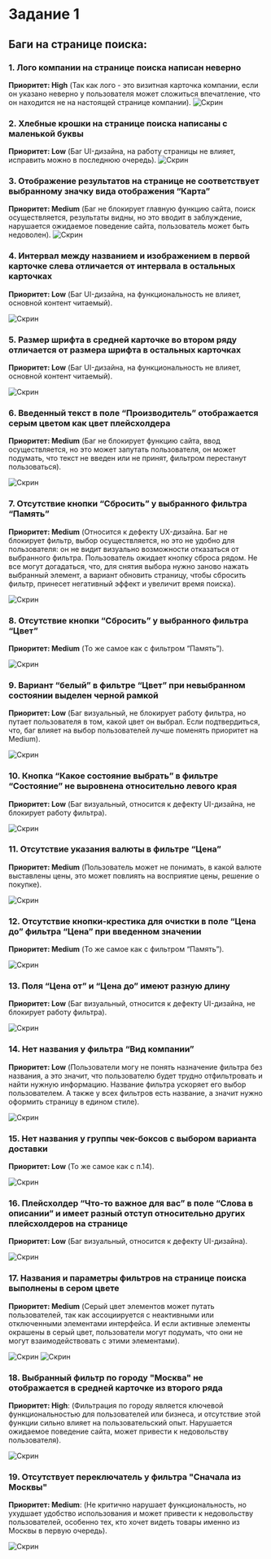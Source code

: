 # Задание 1

## Баги на странице поиска:

### 1. Лого компании на странице поиска написан неверно
**Приоритет: High** (Так как лого - это визитная карточка компании, если он указано неверно у пользователя может сложиться впечатление, что он находится не на настоящей странице компании).
![Скрин](https://github.com/olga-lo/test-assignment-Avito/blob/main/images/1.1.jpg)


### 2. Хлебные крошки на странице поиска написаны с маленькой буквы
**Приоритет: Low** (Баг UI-дизайна, на работу страницы не влияет, исправить можно в последнюю очередь). 
![Скрин](https://github.com/olga-lo/test-assignment-Avito/blob/main/images/2.jpg)



### 3. Отображение результатов на странице не соответствует выбранному значку вида отображения “Карта”
**Приоритет: Medium** (Баг не блокирует главную функцию сайта, поиск осуществляется, результаты видны, но это вводит в заблуждение, нарушается ожидаемое поведение сайта, пользователь может быть недоволен).
![Cкрин](https://github.com/olga-lo/test-assignment-Avito/blob/main/images/3.jpg)



### 4. Интервал между названием и изображением в первой карточке слева отличается от интервала в остальных карточках
**Приоритет: Low** (Баг UI-дизайна, на функциональность не влияет, основной контент читаемый).

![Cкрин](https://github.com/olga-lo/test-assignment-Avito/blob/main/images/4.jpg)


### 5. Размер шрифта в средней карточке во втором ряду отличается от размера шрифта в остальных карточках
**Приоритет: Low** (Баг UI-дизайна, на функциональность не влияет, основной контент читаемый).

![Cкрин](https://github.com/olga-lo/test-assignment-Avito/blob/main/images/5.jpg)


### 6. Введенный текст в поле “Производитель” отображается серым цветом как цвет плейсхолдера
**Приоритет: Medium** (Баг не блокирует функцию сайта, ввод осуществляется, но это может запутать пользователя, он может подумать, что текст не введен или не принят, фильтром перестанут пользоваться).

![Cкрин](https://github.com/olga-lo/test-assignment-Avito/blob/main/images/6.jpg)


### 7. Отсутствие кнопки “Сбросить” у выбранного фильтра “Память”
**Приоритет: Medium** (Относится к дефекту UX-дизайна. Баг не блокирует фильтр, выбор осуществляется, но это не удобно для пользователя: он не видит визуально возможности отказаться от выбранного фильтра. Пользователь ожидает кнопку сброса рядом. Не все могут догадаться, что, для снятия выбора нужно заново нажать выбранный элемент, а вариант обновить страницу, чтобы сбросить фильтр, принесет негативный эффект и увеличит время поиска).

![Cкрин](https://github.com/olga-lo/test-assignment-Avito/blob/main/images/7.jpg)


### 8. Отсутствие кнопки “Сбросить” у выбранного фильтра “Цвет”
**Приоритет: Medium** (То же самое как с фильтром “Память”).

![Cкрин](https://github.com/olga-lo/test-assignment-Avito/blob/main/images/8.jpg)


### 9. Вариант “белый” в фильтре “Цвет” при невыбранном состоянии выделен черной рамкой
**Приоритет: Low** (Баг визуальный, не блокирует работу фильтра, но путает пользователя в том, какой цвет он выбрал. Если подтвердиться, что, баг влияет на выбор пользователей лучше поменять приоритет на Medium).

![Cкрин](https://github.com/olga-lo/test-assignment-Avito/blob/main/images/9.jpg)


### 10. Кнопка “Какое состояние выбрать” в фильтре “Состояние” не выровнена относительно левого края
**Приоритет: Low** (Баг визуальный, относится к дефекту UI-дизайна, не блокирует работу фильтра).

![Cкрин](https://github.com/olga-lo/test-assignment-Avito/blob/main/images/10.jpg)


### 11. Отсутствие указания валюты в фильтре “Цена”
**Приоритет: Medium** (Пользователь может не понимать, в какой валюте выставлены цены, это может повлиять на восприятие цены, решение о покупке).

![Cкрин](https://github.com/olga-lo/test-assignment-Avito/blob/main/images/11.jpg)


### 12. Отсутствие кнопки-крестика для очистки в поле “Цена до” фильтра “Цена” при введенном значении
**Приоритет: Medium** (То же самое как с фильтром “Память”).

![Cкрин](https://github.com/olga-lo/test-assignment-Avito/blob/main/images/12.jpg)


### 13. Поля “Цена от” и “Цена до” имеют разную длину
**Приоритет: Low** (Баг визуальный, относится к дефекту UI-дизайна, не блокирует работу фильтра).

![Cкрин](https://github.com/olga-lo/test-assignment-Avito/blob/main/images/13.jpg)


### 14. Нет названия у фильтра “Вид компании”
**Приоритет: Low** (Пользователи могу не понять назначение фильтра без названия, а это значит, что пользователю будет трудно отфильтровать и найти нужную информацию. Название фильтра ускоряет его выбор пользователем. А также у всех фильтров есть название, а значит нужно оформить страницу в едином стиле).

![Cкрин](https://github.com/olga-lo/test-assignment-Avito/blob/main/images/14.jpg)


### 15. Нет названия у группы чек-боксов с выбором варианта доставки
**Приоритет: Low** (То же самое как с п.14).

![Cкрин](https://github.com/olga-lo/test-assignment-Avito/blob/main/images/15.jpg)


### 16. Плейсхолдер “Что-то важное для вас” в поле “Слова в описании” и имеет разный отступ относительно других плейсхолдеров на странице
**Приоритет: Low** (Баг визуальный, относится к дефекту UI-дизайна).

![Cкрин](https://github.com/olga-lo/test-assignment-Avito/blob/main/images/16.jpg)


### 17. Названия и параметры фильтров на странице поиска выполнены в сером цвете
**Приоритет: Medium** (Серый цвет элементов может путать пользователей, так как ассоциируется с неактивными или отключенными элементами интерфейса. И если активные элементы окрашены в серый цвет, пользователи могут подумать, что они не могут взаимодействовать с этими элементами).

![Cкрин](https://github.com/olga-lo/test-assignment-Avito/blob/main/images/17.1.jpg)
![Cкрин](https://github.com/olga-lo/test-assignment-Avito/blob/main/images/17.2.jpg)


### 18. Выбранный фильтр по городу "Москва" не отображается в средней карточке из второго ряда 
**Приоритет: High**: (Фильтрация по городу является ключевой функциональностью для пользователей или бизнеса, и отсутствие этой функции сильно влияет на пользовательский опыт. Нарушается ожидаемое поведение сайта, может привести к недовольству пользователя).

![Cкрин](https://github.com/olga-lo/test-assignment-Avito/blob/main/images/18.jpg)


### 19. Отсутствует переключатель у фильтра "Сначала из Москвы"
**Приоритет: Medium**: (Не критично нарушает функциональность, но ухудшает удобство использования и может привести к недовольству пользователей, особенно тех, кто хочет видеть товары именно из Москвы в первую очередь).

![Cкрин](https://github.com/olga-lo/test-assignment-Avito/blob/main/images/19.jpg)



















